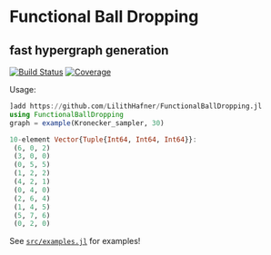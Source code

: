 # Functional Ball Dropping

## fast hypergraph generation

[![Build Status](https://github.com/LilithHafner/FunctionalBallDropping.jl/workflows/CI/badge.svg)](https://github.com/LilithHafner/FunctionalBallDropping.jl/actions)
[![Coverage](https://codecov.io/gh/LilithHafner/FunctionalBallDropping.jl/branch/main/graph/badge.svg)](https://codecov.io/gh/LilithHafner/FunctionalBallDropping.jl)

Usage:

```jl
]add https://github.com/LilithHafner/FunctionalBallDropping.jl
using FunctionalBallDropping
graph = example(Kronecker_sampler, 30)
```

```jl
10-element Vector{Tuple{Int64, Int64, Int64}}:
 (6, 0, 2)
 (3, 0, 0)
 (0, 5, 5)
 (1, 2, 2)
 (4, 2, 1)
 (0, 4, 0)
 (2, 6, 4)
 (1, 4, 5)
 (5, 7, 6)
 (0, 2, 0)
```

See [`src/examples.jl`](src/examples.jl) for examples!
